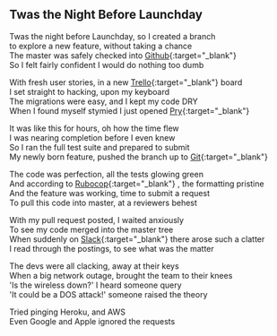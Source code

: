 ## Twas the Night Before Launchday

Twas the night before Launchday, so I created a branch<br>
to explore a new feature, without taking a chance<br>
The master was safely checked into [Github](http://github.com/ "Github"){:target="_blank"} <br>
So I felt fairly confident I would do nothing too dumb<br>

With fresh user stories, in a new [Trello](http://trello.com/ "Trello"){:target="_blank"} board<br>
I set straight to hacking, upon my keyboard<br>
The migrations were easy, and I kept my code DRY<br>
When I found myself stymied I just opened [Pry](http://pryrepl.org "Pry"){:target="_blank"}<br>

It was like this for hours, oh how the time flew<br>
I was nearing completion before I even knew<br>
So I ran the full test suite and prepared to submit<br>
My newly born feature, pushed the branch up to [Git](https://git-scm.com "Git"){:target="_blank"}<br>

The code was perfection, all the tests glowing green<br>
And according to [Rubocop](http://batsov.com/rubocop/ "Rubocop"){:target="_blank"} , the formatting pristine<br>
And the feature was working, time to submit a request<br>
To pull this code into master, at a reviewers behest<br>

With my pull request posted, I waited anxiously<br>
To see my code merged into the master tree<br>
When suddenly on [Slack](http://slack.com "Slack"){:target="_blank"} there arose such a clatter<br>
I read through the postings, to see what was the matter<br>

The devs were all clacking, away at their keys<br>
When a big network outage, brought the team to their knees<br>
'Is the wireless down?' I heard someone query<br>
'It could be a DOS attack!' someone raised the theory<br>

Tried pinging Heroku, and AWS<br>
Even Google and Apple ignored the requests<br>